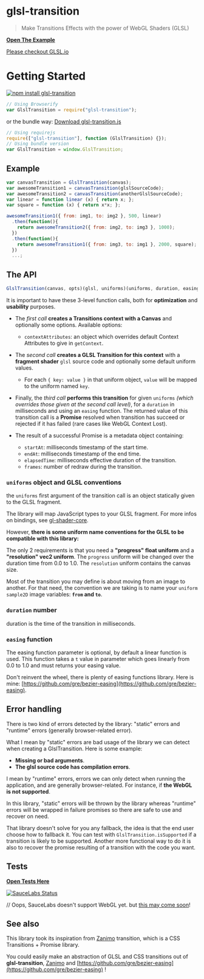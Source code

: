 # glsl-transition

> Make Transitions Effects with the power of WebGL Shaders (GLSL)

[**Open The Example**](https://gre.github.com/glsl-transition/example)

[Please checkout GLSL.io](http://glsl.io/)


# Getting Started

[![npm install glsl-transition](https://nodei.co/npm/glsl-transition.png?mini=true)](http://npmjs.org/package/glsl-transition)
```javascript
// Using Browserify
var GlslTransition = require("glsl-transition");
```

or the bundle way: [Download glsl-transition.js](https://github.com/gre/glsl-transition/blob/master/dist/glsl-transition.js)
```javascript
// Using requirejs
require(["glsl-transition"], function (GlslTransition) {});
// Using bundle version
var GlslTransition = window.GlslTransition;
```

Example
---

```javascript
var canvasTransition = GlslTransition(canvas);
var awesomeTransition1 = canvasTransition(glslSourceCode);
var awesomeTransition2 = canvasTransition(anotherGlslSourceCode);
var linear = function linear (x) { return x; };
var square = function (x) { return x*x; };

awesomeTransition1({ from: img1, to: img2 }, 500, linear)
  .then(function(){
    return awesomeTransition2({ from: img2, to: img3 }, 1000);
  })
  .then(function(){
    return awesomeTransition1({ from: img3, to: img1 }, 2000, square);
  })
  ...;
```


## The API

```javascript
GlslTransition(canvas, opts)(glsl, uniforms)(uniforms, duration, easing) // => Promise
```

It is important to have these 3-level function calls, both for **optimization** and **usability** purposes.

* The *first call* **creates a Transitions context with a Canvas** and optionally some options. Available options:
  * `contextAttributes`: an object which overrides default Context Attributes to give in `getContext`.

* The *second call* **creates a GLSL Transition for this context** with a **fragment shader** `glsl` source code and optionally some default uniform values.
  * For each `{ key: value }` in that uniform object, `value` will be mapped to the uniform named `key`.

* Finally, the *third call* **performs this transition** for given `uniforms` *(which overrides those given at the second call level)*, for a `duration` in milliseconds and using an `easing` function. The returned value of this transition call is a **Promise** resolved when transition has succeed or rejected if it has failed (rare cases like WebGL Context Lost).

* The result of a successful Promise is a metadata object containing: 
  * `startAt`: milliseconds timestamp of the start time.
  * `endAt`: milliseconds timestamp of the end time.
  * `elapsedTime`: milliseconds effective duration of the transition.
  * `frames`: number of redraw during the transition.

### `uniforms` object and GLSL conventions

the `uniforms` first argument of the transition call is an object statically given to the GLSL fragment.

The library will map JavaScript types to your GLSL fragment. For more infos on bindings, see [gl-shader-core](https://github.com/mikolalysenko/gl-shader-core).

However, **there is some uniform name conventions for the GLSL to be compatible with this library:**

The only 2 requirements is that you need a **"progress" float uniform** and a **"resolution" vec2 uniform**. The `progress` uniform will be changed over the duration time from 0.0 to 1.0. The `resolution` uniform contains the canvas size.

Most of the transition you may define is about moving from an image to another. For that need, the convention we are taking is to name your `uniform sample2D` image variables: **`from` and `to`**.

### `duration` number

duration is the time of the transition in milliseconds.

### `easing` function

The easing function parameter is optional, by default a linear function is used.
This function takes a `t` value in parameter which goes linearly from 0.0 to 1.0 and must returns your easing value.

Don't reinvent the wheel, there is plenty of easing functions library.
Here is mine: [https://github.com/gre/bezier-easing](https://github.com/gre/bezier-easing).

## Error handling

There is two kind of errors detected by the library: "static" errors and "runtime" errors (generally browser-related error).

What I mean by "static" errors are bad usage of the library we can detect when creating a GlslTransition. Here is some example:
 - **Missing or bad arguments**.
 - **The glsl source code has compilation errors**.

I mean by "runtime" errors, errors we can only detect when running the application, and are generally browser-related.
For instance, if **the WebGL is not supported**.

In this library, "static" errors will be thrown by the library whereas "runtime" errors will be wrapped in failure promises so there are safe to use and recover on need.

That library doesn't solve for you any fallback, the idea is that the end user choose how to fallback it.
You can test with `GlslTransition.isSupported` if a transition is likely to be supported.
Another more functional way to do it is also to recover the promise resulting of a transition with the code you want.

Tests
---

[**Open Tests Here**](http://greweb.me/glsl-transition/test)

[![SauceLabs Status](https://saucelabs.com/browser-matrix/glsl-transition.svg)](https://saucelabs.com/u/glsl-transition)

// Oops, SauceLabs doesn't support WebGL yet. but [this may come soon](https://twitter.com/saucelabs/status/418861018400313344)!


## See also

This library took its inspiration from [Zanimo](https://github.com/peutetre/Zanimo) transition, which is a CSS Transitions + Promise library.

You could easily make an abstraction of GLSL and CSS transitions out of **glsl-transition**, [Zanimo](https://github.com/peutetre/Zanimo) and [https://github.com/gre/bezier-easing](https://github.com/gre/bezier-easing) !

